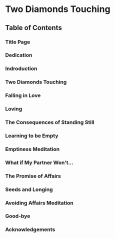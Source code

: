 # Two Diamonds Touching

## Table of Contents

### Title Page
### Dedication
### Indroduction
### Two Diamonds Touching
### Falling in Love
### Loving
### The Consequences of Standing Still
### Learning to be Empty
### Emptiness Meditation
### What if My Partner Won't...
### The Promise of Affairs
### Seeds and Longing
### Avoiding Affairs Meditation
### Good-bye
### Acknowledgements
